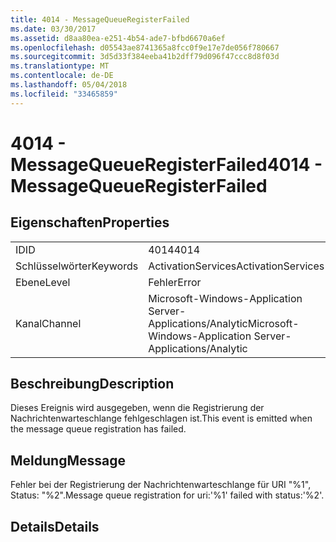 ```yaml
---
title: 4014 - MessageQueueRegisterFailed
ms.date: 03/30/2017
ms.assetid: d8aa80ea-e251-4b54-ade7-bfbd6670a6ef
ms.openlocfilehash: d05543ae8741365a8fcc0f9e17e7de056f780667
ms.sourcegitcommit: 3d5d33f384eeba41b2dff79d096f47ccc8d8f03d
ms.translationtype: MT
ms.contentlocale: de-DE
ms.lasthandoff: 05/04/2018
ms.locfileid: "33465859"
---
```

# <a name="4014---messagequeueregisterfailed"></a><span data-ttu-id="56367-102">4014 - MessageQueueRegisterFailed</span><span class="sxs-lookup"><span data-stu-id="56367-102">4014 - MessageQueueRegisterFailed</span></span>
## <a name="properties"></a><span data-ttu-id="56367-103">Eigenschaften</span><span class="sxs-lookup"><span data-stu-id="56367-103">Properties</span></span>  
  
|||  
|-|-|  
|<span data-ttu-id="56367-104">ID</span><span class="sxs-lookup"><span data-stu-id="56367-104">ID</span></span>|<span data-ttu-id="56367-105">4014</span><span class="sxs-lookup"><span data-stu-id="56367-105">4014</span></span>|  
|<span data-ttu-id="56367-106">Schlüsselwörter</span><span class="sxs-lookup"><span data-stu-id="56367-106">Keywords</span></span>|<span data-ttu-id="56367-107">ActivationServices</span><span class="sxs-lookup"><span data-stu-id="56367-107">ActivationServices</span></span>|  
|<span data-ttu-id="56367-108">Ebene</span><span class="sxs-lookup"><span data-stu-id="56367-108">Level</span></span>|<span data-ttu-id="56367-109">Fehler</span><span class="sxs-lookup"><span data-stu-id="56367-109">Error</span></span>|  
|<span data-ttu-id="56367-110">Kanal</span><span class="sxs-lookup"><span data-stu-id="56367-110">Channel</span></span>|<span data-ttu-id="56367-111">Microsoft-Windows-Application Server-Applications/Analytic</span><span class="sxs-lookup"><span data-stu-id="56367-111">Microsoft-Windows-Application Server-Applications/Analytic</span></span>|  
  
## <a name="description"></a><span data-ttu-id="56367-112">Beschreibung</span><span class="sxs-lookup"><span data-stu-id="56367-112">Description</span></span>  
 <span data-ttu-id="56367-113">Dieses Ereignis wird ausgegeben, wenn die Registrierung der Nachrichtenwarteschlange fehlgeschlagen ist.</span><span class="sxs-lookup"><span data-stu-id="56367-113">This event is emitted when the message queue registration has failed.</span></span>  
  
## <a name="message"></a><span data-ttu-id="56367-114">Meldung</span><span class="sxs-lookup"><span data-stu-id="56367-114">Message</span></span>  
 <span data-ttu-id="56367-115">Fehler bei der Registrierung der Nachrichtenwarteschlange für URI "%1", Status: "%2".</span><span class="sxs-lookup"><span data-stu-id="56367-115">Message queue registration for uri:'%1' failed with status:'%2'.</span></span>  
  
## <a name="details"></a><span data-ttu-id="56367-116">Details</span><span class="sxs-lookup"><span data-stu-id="56367-116">Details</span></span>
